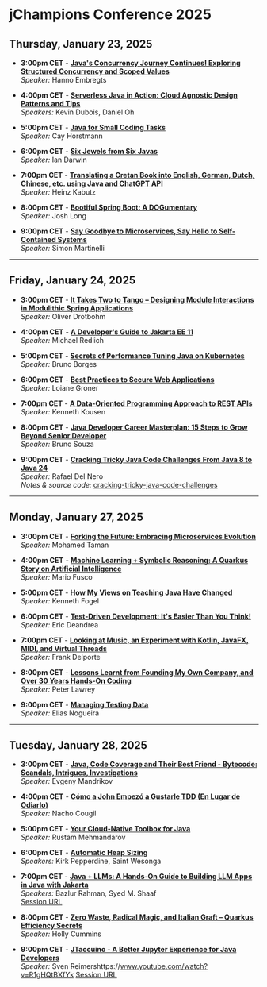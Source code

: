 # jChampions Conference 2025

## Thursday, January 23, 2025

- **3:00pm CET** - **[Java's Concurrency Journey Continues! Exploring Structured Concurrency and Scoped Values](https://www.youtube.com/watch?v=w2COJX-1mgU)**  
  *Speaker:* Hanno Embregts

- **4:00pm CET** - **[Serverless Java in Action: Cloud Agnostic Design Patterns and Tips](https://www.youtube.com/watch?v=r-vHAjHx4Gw)**  
  *Speakers:* Kevin Dubois, Daniel Oh  

- **5:00pm CET** - **[Java for Small Coding Tasks](https://www.youtube.com/watch?v=KYt_CIb_-lM)**  
  *Speaker:* Cay Horstmann  

- **6:00pm CET** -  **[Six Jewels from Six Javas](https://www.youtube.com/watch?v=rh7HyTVGw8M)**  
  *Speaker:* Ian Darwin  

- **7:00pm CET** -  **[Translating a Cretan Book into English, German, Dutch, Chinese, etc. using Java and ChatGPT API](https://www.youtube.com/watch?v=vKf-l2QT5-0)**  
  *Speaker:* Heinz Kabutz  

- **8:00pm CET** -  **[Bootiful Spring Boot: A DOGumentary](https://www.youtube.com/watch?v=YH9ealsKr-8)**  
  *Speaker:* Josh Long  

- **9:00pm CET** -  **[Say Goodbye to Microservices, Say Hello to Self-Contained Systems](https://www.youtube.com/watch?v=N7l-_IX8jdQ)**  
  *Speaker:* Simon Martinelli  

---

## Friday, January 24, 2025

- **3:00pm CET** -  **[It Takes Two to Tango – Designing Module Interactions in Modulithic Spring Applications](https://www.youtube.com/watch?v=eiFnSevxAdk)**  
  *Speaker:* Oliver Drotbohm  

- **4:00pm CET** -  **[A Developer's Guide to Jakarta EE 11](https://www.youtube.com/watch?v=s9C8HQqYOlY)**  
  *Speaker:* Michael Redlich  

- **5:00pm CET** -  **[Secrets of Performance Tuning Java on Kubernetes](https://www.youtube.com/watch?v=UtFQ7mMb7ZA)**  
  *Speaker:* Bruno Borges  

- **6:00pm CET** -  **[Best Practices to Secure Web Applications](https://www.youtube.com/watch?v=P8O90GgxPIE)**  
  *Speaker:* Loiane Groner  

- **7:00pm CET** -  **[A Data-Oriented Programming Approach to REST APIs](https://www.youtube.com/watch?v=fmToimoSF4s)**  
  *Speaker:* Kenneth Kousen  

- **8:00pm CET** -  **[Java Developer Career Masterplan: 15 Steps to Grow Beyond Senior Developer](https://www.youtube.com/watch?v=486MSTVHP-w)**  
  *Speaker:* Bruno Souza  

- **9:00pm CET** -  **[Cracking Tricky Java Code Challenges From Java 8 to Java 24](https://www.youtube.com/watch?v=8erQSFxJuuc)**  
 *Speaker:* Rafael Del Nero  
 *Notes & source code:* [cracking-tricky-java-code-challenges](./cracking-tricky-java-code-challenges)

---

## Monday, January 27, 2025

- **3:00pm CET** -  **[Forking the Future: Embracing Microservices Evolution](https://www.youtube.com/watch?v=GA5oRt7DLbY)**  
  *Speaker:* Mohamed Taman  

- **4:00pm CET** -  **[Machine Learning + Symbolic Reasoning: A Quarkus Story on Artificial Intelligence](https://www.youtube.com/watch?v=s2DYbGJqFPg)**  
  *Speaker:* Mario Fusco  

- **5:00pm CET** -  **[How My Views on Teaching Java Have Changed](https://www.youtube.com/watch?v=ChEBO4d2U0o)**  
  *Speaker:* Kenneth Fogel  

- **6:00pm CET** -  **[Test-Driven Development: It's Easier Than You Think!](https://www.youtube.com/watch?v=jSLu6h01UEM)**  
  *Speaker:* Eric Deandrea  

- **7:00pm CET** -  **[Looking at Music, an Experiment with Kotlin, JavaFX, MIDI, and Virtual Threads](https://www.youtube.com/watch?v=UW6fDQt-8BI)**  
  *Speaker:* Frank Delporte  

- **8:00pm CET** -  **[Lessons Learnt from Founding My Own Company, and Over 30 Years Hands-On Coding](https://www.youtube.com/watch?v=t8Oq-Hr6ua8)**  
  *Speaker:* Peter Lawrey  

- **9:00pm CET** -  **[Managing Testing Data](https://www.youtube.com/watch?v=P5D7Bly5CNs)**  
  *Speaker:* Elias Nogueira  

---

## Tuesday, January 28, 2025

- **3:00pm CET** -  **[Java, Code Coverage and Their Best Friend - Bytecode: Scandals, Intrigues, Investigations](https://www.youtube.com/watch?v=ucIcIc1vAVU)**  
  *Speaker:* Evgeny Mandrikov  

- **4:00pm CET** -  **[Cómo a John Empezó a Gustarle TDD (En Lugar de Odiarlo)](https://www.youtube.com/watch?v=py05PKniRzw)**  
  *Speaker:* Nacho Cougil  

- **5:00pm CET** -  **[Your Cloud-Native Toolbox for Java](https://www.youtube.com/watch?v=4QVJLqmlOVk)**  
  *Speaker:* Rustam Mehmandarov  

- **6:00pm CET** -  **[Automatic Heap Sizing](https://www.youtube.com/watch?v=CMzxmdpgbRE)**  
  *Speakers:* Kirk Pepperdine, Saint Wesonga  

- **7:00pm CET** -  **[Java + LLMs: A Hands-On Guide to Building LLM Apps in Java with Jakarta](https://www.youtube.com/watch?v=4fFZjtDAXW0)**  
  *Speakers:* Bazlur Rahman, Syed M. Shaaf  
  [Session URL](https://www.youtube.com/watch?v=4fFZjtDAXW0)

- **8:00pm CET** -  **[Zero Waste, Radical Magic, and Italian Graft – Quarkus Efficiency Secrets](https://www.youtube.com/watch?v=AHKoriBmHu8)**  
  *Speaker:* Holly Cummins  

- **9:00pm CET** -  **[JTaccuino - A Better Jupyter Experience for Java Developers](https://www.youtube.com/watch?v=R1gHQtBXfYk)**  
  *Speaker:* Sven Reimershttps://www.youtube.com/watch?v=R1gHQtBXfYk
  [Session URL](https://www.youtube.com/watch?v=R1gHQtBXfYk)
